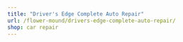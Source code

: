 ```yaml
---
title: "Driver's Edge Complete Auto Repair"
url: /flower-mound/drivers-edge-complete-auto-repair/
shop: car repair
---
```

